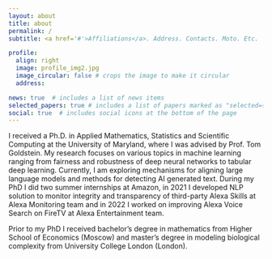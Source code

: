 ```yaml
---
layout: about
title: about
permalink: /
subtitle: <a href='#'>Affiliations</a>. Address. Contacts. Moto. Etc.

profile:
  align: right
  image: profile_img2.jpg
  image_circular: false # crops the image to make it circular
  address: 

news: true  # includes a list of news items
selected_papers: true # includes a list of papers marked as "selected={true}"
social: true  # includes social icons at the bottom of the page
---
```


I received a Ph.D. in Applied Mathematics, Statistics and Scientific Computing at the University of Maryland, where I was advised by Prof. Tom Goldstein. 
My research focuses on various topics in machine learning ranging from fairness and robustness of deep neural networks to tabular deep learning. 
Currently, I am exploring mechanisms for aligning large language models and methods for detecting AI generated text. 
During my PhD I did two summer internships at Amazon, in 2021 I developed NLP solution to monitor integrity and transparency of third-party Alexa Skills at Alexa Monitoring
team and in 2022 I worked on improving Alexa Voice Search on FireTV at Alexa Entertainment team. 

Prior to my PhD I received bachelor’s degree in mathematics from Higher School of Economics (Moscow) and master’s degree in modeling biological complexity from University College London (London).

